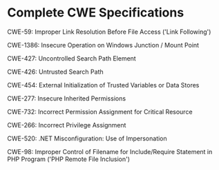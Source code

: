 

# Complete CWE Specifications

CWE-59: Improper Link Resolution Before File Access ('Link Following')

CWE-1386: Insecure Operation on Windows Junction / Mount Point

CWE-427: Uncontrolled Search Path Element

CWE-426: Untrusted Search Path

CWE-454: External Initialization of Trusted Variables or Data Stores

CWE-277: Insecure Inherited Permissions

CWE-732: Incorrect Permission Assignment for Critical Resource

CWE-266: Incorrect Privilege Assignment

CWE-520: .NET Misconfiguration: Use of Impersonation

CWE-98: Improper Control of Filename for Include/Require Statement in PHP Program ('PHP Remote File Inclusion')